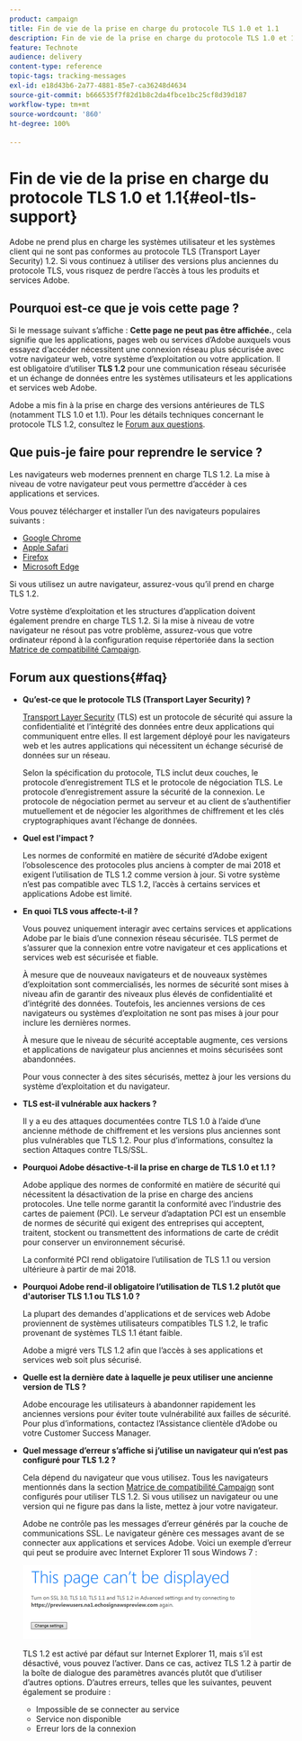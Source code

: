 ```yaml
---
product: campaign
title: Fin de vie de la prise en charge du protocole TLS 1.0 et 1.1
description: Fin de vie de la prise en charge du protocole TLS 1.0 et 1.1
feature: Technote
audience: delivery
content-type: reference
topic-tags: tracking-messages
exl-id: e18d43b6-2a77-4881-85e7-ca36248d4634
source-git-commit: b666535f7f82d1b8c2da4fbce1bc25cf8d39d187
workflow-type: tm+mt
source-wordcount: '860'
ht-degree: 100%

---
```


# Fin de vie de la prise en charge du protocole TLS 1.0 et 1.1{#eol-tls-support}



Adobe ne prend plus en charge les systèmes utilisateur et les systèmes client qui ne sont pas conformes au protocole TLS (Transport Layer Security) 1.2. Si vous continuez à utiliser des versions plus anciennes du protocole TLS, vous risquez de perdre l’accès à tous les produits et services Adobe.

## Pourquoi est-ce que je vois cette page ?

Si le message suivant s’affiche : **Cette page ne peut pas être affichée.**, cela signifie que les applications, pages web ou services d’Adobe auxquels vous essayez d’accéder nécessitent une connexion réseau plus sécurisée avec votre navigateur web, votre système d’exploitation ou votre application. Il est obligatoire d’utiliser **TLS 1.2** pour une communication réseau sécurisée et un échange de données entre les systèmes utilisateurs et les applications et services web Adobe.

Adobe a mis fin à la prise en charge des versions antérieures de TLS (notamment TLS 1.0 et 1.1). Pour les détails techniques concernant le protocole TLS 1.2, consultez le [Forum aux questions](#faq).

## Que puis-je faire pour reprendre le service ?

Les navigateurs web modernes prennent en charge TLS 1.2. La mise à niveau de votre navigateur peut vous permettre d’accéder à ces applications et services.

Vous pouvez télécharger et installer l’un des navigateurs populaires suivants :

* [Google Chrome](https://www.google.com/chrome/)
* [Apple Safari](https://www.apple.com/safari/)
* [Firefox](https://www.mozilla.org/fr/firefox/new/)
* [Microsoft Edge](https://www.microsoft.com/fr-fr/edge)

Si vous utilisez un autre navigateur, assurez-vous qu’il prend en charge TLS 1.2.

Votre système d’exploitation et les structures d’application doivent également prendre en charge TLS 1.2. Si la mise à niveau de votre navigateur ne résout pas votre problème, assurez-vous que votre ordinateur répond à la configuration requise répertoriée dans la section [Matrice de compatibilité Campaign](../../rn/using/compatibility-matrix.md).

## Forum aux questions{#faq}

* **Qu’est-ce que le protocole TLS (Transport Layer Security) ?**

  [Transport Layer Security](https://fr.wikipedia.org/wiki/Transport_Layer_Security) (TLS) est un protocole de sécurité qui assure la confidentialité et l’intégrité des données entre deux applications qui communiquent entre elles. Il est largement déployé pour les navigateurs web et les autres applications qui nécessitent un échange sécurisé de données sur un réseau.

  Selon la spécification du protocole, TLS inclut deux couches, le protocole d’enregistrement TLS et le protocole de négociation TLS. Le protocole d’enregistrement assure la sécurité de la connexion. Le protocole de négociation permet au serveur et au client de s’authentifier mutuellement et de négocier les algorithmes de chiffrement et les clés cryptographiques avant l’échange de données.

* **Quel est l&#39;impact ?**

  Les normes de conformité en matière de sécurité d’Adobe exigent l’obsolescence des protocoles plus anciens à compter de mai 2018 et exigent l’utilisation de TLS 1.2 comme version à jour. Si votre système n’est pas compatible avec TLS 1.2, l’accès à certains services et applications Adobe est limité.

* **En quoi TLS vous affecte-t-il ?**

  Vous pouvez uniquement interagir avec certains services et applications Adobe par le biais d’une connexion réseau sécurisée. TLS permet de s’assurer que la connexion entre votre navigateur et ces applications et services web est sécurisée et fiable.

  À mesure que de nouveaux navigateurs et de nouveaux systèmes d’exploitation sont commercialisés, les normes de sécurité sont mises à niveau afin de garantir des niveaux plus élevés de confidentialité et d’intégrité des données. Toutefois, les anciennes versions de ces navigateurs ou systèmes d’exploitation ne sont pas mises à jour pour inclure les dernières normes.

  À mesure que le niveau de sécurité acceptable augmente, ces versions et applications de navigateur plus anciennes et moins sécurisées sont abandonnées.

  Pour vous connecter à des sites sécurisés, mettez à jour les versions du système d’exploitation et du navigateur.

* **TLS est-il vulnérable aux hackers ?**

  Il y a eu des attaques documentées contre TLS 1.0 à l’aide d’une ancienne méthode de chiffrement et les versions plus anciennes sont plus vulnérables que TLS 1.2. Pour plus d’informations, consultez la section Attaques contre TLS/SSL.

* **Pourquoi Adobe désactive-t-il la prise en charge de TLS 1.0 et 1.1 ?**

  Adobe applique des normes de conformité en matière de sécurité qui nécessitent la désactivation de la prise en charge des anciens protocoles. Une telle norme garantit la conformité avec l’industrie des cartes de paiement (PCI). Le serveur d’adaptation PCI est un ensemble de normes de sécurité qui exigent des entreprises qui acceptent, traitent, stockent ou transmettent des informations de carte de crédit pour conserver un environnement sécurisé.

  La conformité PCI rend obligatoire l’utilisation de TLS 1.1 ou version ultérieure à partir de mai 2018.

* **Pourquoi Adobe rend-il obligatoire l’utilisation de TLS 1.2 plutôt que d&#39;autoriser TLS 1.1 ou TLS 1.0 ?**

  La plupart des demandes d&#39;applications et de services web Adobe proviennent de systèmes utilisateurs compatibles TLS 1.2, le trafic provenant de systèmes TLS 1.1 étant faible.

  Adobe a migré vers TLS 1.2 afin que l’accès à ses applications et services web soit plus sécurisé.

* **Quelle est la dernière date à laquelle je peux utiliser une ancienne version de TLS ?**

  Adobe encourage les utilisateurs à abandonner rapidement les anciennes versions pour éviter toute vulnérabilité aux failles de sécurité. Pour plus d’informations, contactez l’Assistance clientèle d’Adobe ou votre Customer Success Manager.

* **Quel message d’erreur s’affiche si j’utilise un navigateur qui n’est pas configuré pour TLS 1.2 ?**

  Cela dépend du navigateur que vous utilisez. Tous les navigateurs mentionnés dans la section [Matrice de compatibilité Campaign](../../rn/using/compatibility-matrix.md) sont configurés pour utiliser TLS 1.2. Si vous utilisez un navigateur ou une version qui ne figure pas dans la liste, mettez à jour votre navigateur.

  Adobe ne contrôle pas les messages d’erreur générés par la couche de communications SSL. Le navigateur génère ces messages avant de se connecter aux applications et services Adobe. Voici un exemple d’erreur qui peut se produire avec Internet Explorer 11 sous Windows 7 :

  ![](assets/do-not-translate/page-not-displayed.png)

  TLS 1.2 est activé par défaut sur Internet Explorer 11, mais s’il est désactivé, vous pouvez l’activer. Dans ce cas, activez TLS 1.2 à partir de la boîte de dialogue des paramètres avancés plutôt que d’utiliser d’autres options. D’autres erreurs, telles que les suivantes, peuvent également se produire :

   * Impossible de se connecter au service
   * Service non disponible
   * Erreur lors de la connexion
